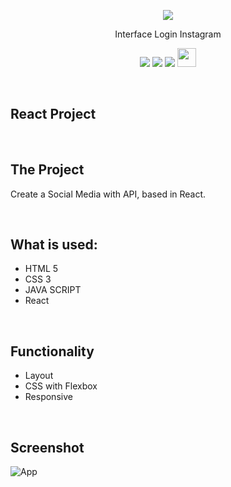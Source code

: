 <p align="center">
  <img src="https://st3.depositphotos.com/4265001/14374/v/450/depositphotos_143741745-stock-illustration-dog-logo-illustration.jpg" />
</p>


<p align="center">
Interface Login Instagram
</p>

<p align="center">
<img src="https://img.shields.io/badge/JavaScript-323330?style=for-the-badge&logo=javascript&logoColor=F7DF1E">
<img src="https://img.shields.io/badge/HTML5-E34F26?style=for-the-badge&logo=html5&logoColor=white">
<img src="https://img.shields.io/badge/CSS3-1572B6?style=for-the-badge&logo=css3&logoColor=white">
<img src=https://ms314006.github.io/static/b7a8f321b0bbc07ca9b9d22a7a505ed5/97b31/React.jpg height="30px" weight="42px">
</p>
<br>



## React Project

<br>

## The Project
Create a Social Media with API, based in React.


<br>

## What is used:
  * HTML 5
  * CSS 3
  * JAVA SCRIPT
  * React

<br>

## Functionality

- Layout 
- CSS with Flexbox
- Responsive

<br>

## Screenshot

![App](./SS.png)

